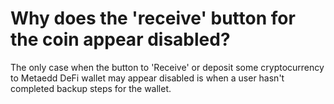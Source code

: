 # Why does the 'receive' button for the coin appear disabled?

The only case when the button to 'Receive' or deposit some cryptocurrency to Metaedd DeFi wallet may appear disabled is when a user hasn't completed backup steps for the wallet.
